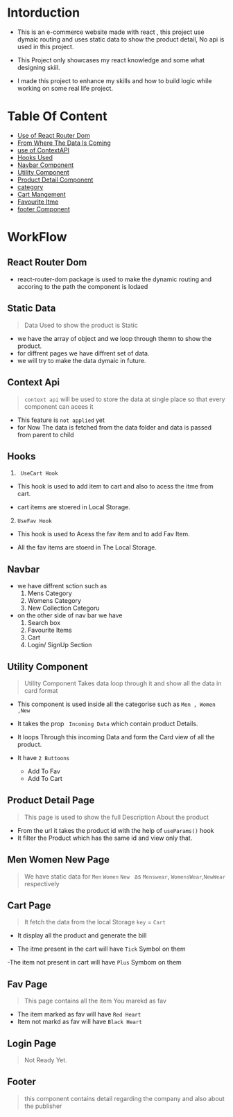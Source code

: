 # Intorduction

- This is an e-commerce website made with react , this project use dymaic routing and uses static data to show the product detail, No api is used in this project.

- This Project only showcases my react knowledge and some what designing skiil.
- I made this project to enhance my skills and how to build logic while working on some real life project.

# Table Of Content

- [Use of React Router Dom](#react-router-dom)
- [From Where The Data Is Coming](#static-data)
- [use of ContextAPI](#context-api)
- [Hooks Used](#hooks)
- [Navbar Component](#navbar)
- [ Utility Component](#utility-component)
- [Product Detail Component](#product-detail-page)
- [category](#men-women-new-page)
- [Cart Mangement](#cart-page)
- [Favourite Itme](#fav-page)
- [footer Component](#footer)




# WorkFlow

## React Router Dom

- react-router-dom package is used to make the dynamic routing and accoring to the path the component is lodaed

## Static Data

> Data Used to show the product is Static
- we have the array of object and we loop through themn to show the product.
- for diffrent pages we have diffrent set of data.
- we will try to make the data dymaic in future.

## Context Api

> `context api` will be used to store the data at single place so that every component can acees it

- This feature is `not applied` yet
- for Now The data is fetched from the data folder and data is passed from parent to child

## Hooks

1. ` UseCart Hook`

- This hook is used to add item to cart and also to acess the itme from cart.

- cart items are stoered in Local Storage.

2. `UseFav Hook`

- This hook is used to Acess the fav item and to add Fav Item.

- All the fav items are stoerd in The Local Storage.

## Navbar

- we have diffrent sction such as
  1. Mens Category
  1. Womens Category
  1. New Collection Categoru
- on the other side of nav bar we have
  1. Search box
  1. Favourite Items
  1. Cart
  1. Login/ SignUp Section

## Utility Component
> Utility Component Takes data loop through it and show all the data in card format

- This component is used inside all the categorise such as ` Men , Women ,New `

- It takes the prop ` Incoming Data` which contain product Details.

- It loops Through this incoming Data and form the Card view of all the product.

- It have `2 Buttoons` 
    - Add To Fav
    - Add To Cart

## Product Detail Page

> This page is used to show the full Description About the product 

- From the url it takes the product id with the help of  `useParams()` hook
- It filter the Product which has the same id and view only that.


## Men Women New Page
>We have static data for `Men` `Women` `New ` as  `Menswear`, `WomensWear`,`NewWear` respectively

## Cart Page 

>It fetch the data from the local Storage `key` = `Cart`

- It display all the product and generate the bill

- The itme present in the cart will have `Tick` Symbol on them 

-The item not present in cart will have `Plus` Symbom on them

## Fav Page
> This page contains all the item You marekd as fav

- The item marked as fav will have `Red Heart` 
- Item not markd as fav will have `Black Heart`

## Login Page
> Not Ready Yet.

## Footer
> this component contains detail regarding the company and also about the publisher
